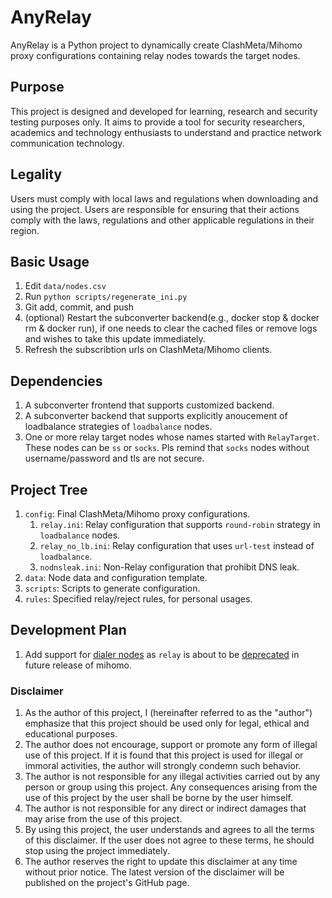 # AnyRelay

AnyRelay is a Python project to dynamically create ClashMeta/Mihomo proxy configurations containing relay nodes towards the target nodes.

## Purpose

This project is designed and developed for learning, research and security testing purposes only. It aims to provide a tool for security researchers, academics and technology enthusiasts to understand and practice network communication technology.

## Legality

Users must comply with local laws and regulations when downloading and using the project. Users are responsible for ensuring that their actions comply with the laws, regulations and other applicable regulations in their region.

## Basic Usage

1. Edit `data/nodes.csv`
2. Run `python scripts/regenerate_ini.py`
3. Git add, commit, and push
4. (optional) Restart the subconverter backend(e.g., docker stop & docker rm & docker run), if one needs to clear the cached files or remove logs and wishes to take this update immediately.
5. Refresh the subscribtion urls on ClashMeta/Mihomo clients.

## Dependencies

1. A subconverter frontend that supports customized backend.
2. A subconverter backend that supports explicitly anoucement of loadbalance strategies of `loadbalance` nodes.
3. One or more relay target nodes whose names started with `RelayTarget`. These nodes can be `ss` or `socks`. Pls remind that `socks` nodes without username/password and tls are not secure.

## Project Tree

1. `config`: Final ClashMeta/Mihomo proxy configurations.
   1. `relay.ini`: Relay configuration that supports `round-robin` strategy in `loadbalance` nodes.
   2. `relay_no_lb.ini`: Relay configuration that uses `url-test` instead of `loadbalance`.
   3. `nodnsleak.ini`: Non-Relay configuration that prohibit DNS leak.
2. `data`: Node data and configuration template.
3. `scripts`: Scripts to generate configuration.
4. `rules`: Specified relay/reject rules, for personal usages.

## Development Plan

1. Add support for [dialer nodes](https://wiki.metacubex.one/en/config/proxies/#dialer-proxy) as `relay` is about to be [deprecated](https://wiki.metacubex.one/en/config/proxy-groups/relay/) in future release of mihomo.

### Disclaimer

1. As the author of this project, I (hereinafter referred to as the "author") emphasize that this project should be used only for legal, ethical and educational purposes.
2. The author does not encourage, support or promote any form of illegal use of this project. If it is found that this project is used for illegal or immoral activities, the author will strongly condemn such behavior.
3. The author is not responsible for any illegal activities carried out by any person or group using this project. Any consequences arising from the use of this project by the user shall be borne by the user himself.
4. The author is not responsible for any direct or indirect damages that may arise from the use of this project.
5. By using this project, the user understands and agrees to all the terms of this disclaimer. If the user does not agree to these terms, he should stop using the project immediately.
6. The author reserves the right to update this disclaimer at any time without prior notice. The latest version of the disclaimer will be published on the project's GitHub page.

